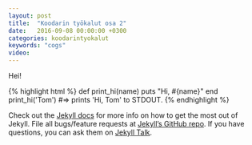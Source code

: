 ```yaml
---
layout: post
title:  "Koodarin työkalut osa 2"
date:   2016-09-08 00:00:00 +0300
categories: koodarintyokalut
keywords: "cogs"
video: 
---
```


Hei!


{% highlight html %}
def print_hi(name)
  puts "Hi, #{name}"
end
print_hi('Tom')
#=> prints 'Hi, Tom' to STDOUT.
{% endhighlight %}

Check out the [Jekyll docs][jekyll-docs] for more info on how to get the most out of Jekyll. File all bugs/feature requests at [Jekyll’s GitHub repo][jekyll-gh]. If you have questions, you can ask them on [Jekyll Talk][jekyll-talk].

[jekyll-docs]: http://jekyllrb.com/docs/home
[jekyll-gh]:   https://github.com/jekyll/jekyll
[jekyll-talk]: https://talk.jekyllrb.com/
